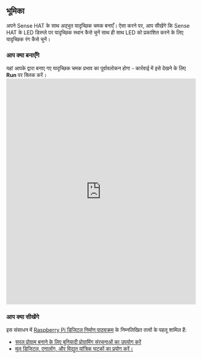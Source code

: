 ## भूमिका

अपने Sense HAT के साथ अद्भुत यादृच्छिक चमक बनाएँ। ऐसा करने पर, आप सीखेंगे कि Sense HAT के LED डिस्प्ले पर​ यादृच्छिक स्थान कैसे चुनें साथ ही साथ LED को प्रकाशित करने के लिए यादृच्छिक रंग कैसे चुनें।

### आप क्या बनाएँगे

यहां आपके द्वारा बनाए गए यादृच्छिक चमक प्रभाव का पूर्वावलोकन होगा - कार्रवाई में इसे देखने के लिए **Run** पर क्लिक करें। <iframe src="https://trinket.io/embed/python/55af2b45f5?outputOnly=true&runOption=run" width="100%" height="600" frameborder="0" marginwidth="0" marginheight="0" allowfullscreen mark="crwd-mark"></iframe>


### आप क्या सीखेंगे

इस संसाधन में [Raspberry Pi डिजिटल निर्माण पाठ्यक्रम](https://www.raspberrypi.org/curriculum/) के निम्नलिखित तत्वों के पहलू शामिल हैं:

- [सरल प्रोग्राम बनाने के लिए बुनियादी प्रोग्रामिंग संरचनाओं का उपयोग करें](https://www.raspberrypi.org/curriculum/programming/creator)
- [मूल डिजिटल, एनालॉग, और विद्युत यांत्रिक घटकों का प्रयोग करें।](https://www.raspberrypi.org/curriculum/physical-computing/creator)
